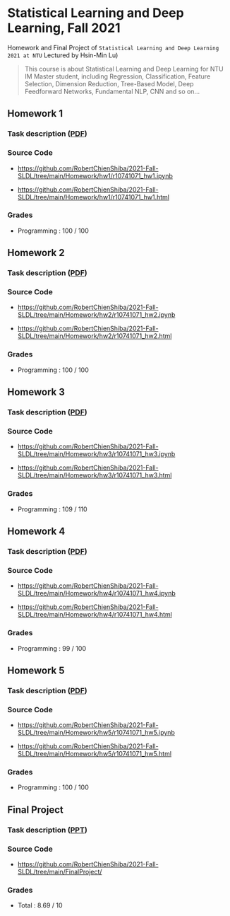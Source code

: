 # Statistical Learning and Deep Learning, Fall 2021

Homework and Final Project of `Statistical Learning and Deep Learning 2021 at NTU` Lectured by Hsin-Min Lu)

> This course is about Statistical Learning and Deep Learning for NTU IM Master student, including Regression, Classification, Feature Selection, Dimension Reduction, Tree-Based Model, Deep Feedforward Networks, Fundamental NLP, CNN and so on...

## Homework 1 
### Task description ([PDF](https://github.com/RobertChienShiba/2021-Fall-SLDL/tree/main/Homework/hw1/hw1_qonlyv6_2021fall.ipynb))

### Source Code

* https://github.com/RobertChienShiba/2021-Fall-SLDL/tree/main/Homework/hw1/r10741071_hw1.ipynb

* https://github.com/RobertChienShiba/2021-Fall-SLDL/tree/main/Homework/hw1/r10741071_hw1.html

### Grades
* Programming : 100 / 100

## Homework 2 
### Task description ([PDF](https://github.com/RobertChienShiba/2021-Fall-SLDL/tree/main/Homework/hw2/hw2_qonlyv4.ipynb))

### Source Code

* https://github.com/RobertChienShiba/2021-Fall-SLDL/tree/main/Homework/hw2/r10741071_hw2.ipynb

* https://github.com/RobertChienShiba/2021-Fall-SLDL/tree/main/Homework/hw2/r10741071_hw2.html

### Grades
* Programming : 100 / 100

## Homework 3 
### Task description ([PDF](https://github.com/RobertChienShiba/2021-Fall-SLDL/tree/main/Homework/hw3/hw3_qonlyv1.ipynb))

### Source Code

* https://github.com/RobertChienShiba/2021-Fall-SLDL/tree/main/Homework/hw3/r10741071_hw3.ipynb

* https://github.com/RobertChienShiba/2021-Fall-SLDL/tree/main/Homework/hw3/r10741071_hw3.html

### Grades
* Programming : 109 / 110

## Homework 4
### Task description ([PDF](https://github.com/RobertChienShiba/2021-Fall-SLDL/tree/main/Homework/hw4/hw4_qonlyv5.ipynb))

### Source Code

* https://github.com/RobertChienShiba/2021-Fall-SLDL/tree/main/Homework/hw4/r10741071_hw4.ipynb

* https://github.com/RobertChienShiba/2021-Fall-SLDL/tree/main/Homework/hw4/r10741071_hw4.html

### Grades
* Programming : 99 / 100

## Homework 5
### Task description ([PDF](https://github.com/RobertChienShiba/2021-Fall-SLDL/tree/main/Homework/hw5/sldl_hw5v3.ipynb))

### Source Code

* https://github.com/RobertChienShiba/2021-Fall-SLDL/tree/main/Homework/hw5/r10741071_hw5.ipynb

* https://github.com/RobertChienShiba/2021-Fall-SLDL/tree/main/Homework/hw5/r10741071_hw5.html

### Grades
* Programming : 100 / 100

## Final Project
### Task description ([PPT](https://github.com/RobertChienShiba/2021-Fall-SLDL/tree/main/FinalProject/烈焰龍珠簡報.pptx))

### Source Code

* https://github.com/RobertChienShiba/2021-Fall-SLDL/tree/main/FinalProject/

### Grades
* Total : 8.69 / 10



